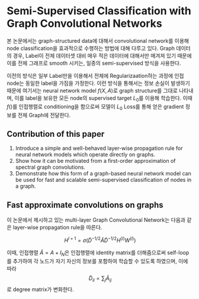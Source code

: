 # Semi-Supervised Classification with Graph Convolutional Networks
본 논문에서는 graph-structured data에 대해서 convolutional network를 이용해 node classification을 효과적으로 수행하는 방법에 대해 다루고 있다. Graph 데이터의 경우, Label이 전체 데이터셋 대비 매우 적은 데이터에 대해서만 매겨져 있기 때문에 이를 전체 그래프로 smooth 시키는, 일종의 semi-supervised 방식을 사용한다.

이전의 방식은 일부 Label만을 이용해서 전체에 Regularizaation하는 과정에 인접 node는 동일한 label을 가짐을 가정한다. 이런 방식을 통해서는 정보 손실이 발생하기 때문에 여기서는 neural network model $f(X,A)$로 graph structure를 그대로 나타내며, 이를 label을 보유한 모든 node의 supervised target $L_{0}$를 이용해 학습한다. 이때 $f()$를 인접행렬로 conditioning을 함으로써 모델이 $L_{0}$ Loss를 통해 얻은 gradient 정보를 전체 Graph에 전달한다.

## Contribution of this paper
1. Introduce a simple and well-behaved layer-wise propagation rule for neural network models which operate directly on graphs.
2. Show how it can be motivated from a first-order approximation of spectral graph convolutions.
3. Demonstrate how this form of a graph-based neural network model can be used for fast and scalable semi-supervised classification of nodes in a graph.

## Fast approximate convolutions on graphs
이 논문에서 제시하고 있는 multi-layer Graph Convolutional Network는 다음과 같은 layer-wise propagation rule을 따른다.

$$
H^{l+1} = \sigma(\tilde{D}^{-1/2}\tilde{A}\tilde{D}^{-1/2}H^{(l)}W^{(l)})
$$

이때, 인접행렬 $\tilde{A} = A+I_{N}$은 인접행렬에 identity matrix를 더해줌으로써 self-loop를 추가하여 각 노드가 자기 자신의 정보를 포함하여 학습할 수 있도록 하였으며, 이에 따라 $$\tilde{D}_{ii} = \sum_j\tilde{A}_{ij}$$로 degree matrix가 변화한다.
